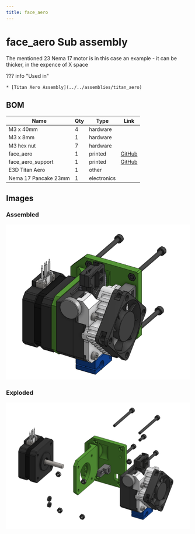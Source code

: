 ```yaml
---
title: face_aero
---
```



# face_aero Sub assembly

The mentioned 23 Nema 17 motor is in this case an example - it can be thicker, in the expence of X space



??? info "Used in"
    
    * [Titan Aero Assembly](../../assemblies/titan_aero)
    



## BOM

| Name | Qty | Type | Link |
| ---- | --- | ---- | ---- |
| M3 x 40mm | 4 | hardware |  |
| M3 x 8mm | 1 | hardware |  |
| M3 hex nut | 7 | hardware |  |
| face_aero | 1 | printed | [GitHub](https://github.com/pkucmus/EVA/tree/master/stl/Faces/face_aero.stl) |
| face_aero_support | 1 | printed | [GitHub](https://github.com/pkucmus/EVA/tree/master/stl/Faces/face_aero_support.stl) |
| E3D Titan Aero | 1 | other |  |
| Nema 17 Pancake 23mm | 1 | electronics |  |


## Images

### Assembled

![](../assets/images/sub_assemblies/face_aero.png)

### Exploded

![](../assets/images/sub_assemblies/face_aero_exploded.png)